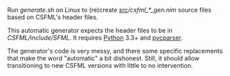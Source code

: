 Run *generate.sh* on Linux to (re)create <em>[src](../src)/csfml\_*\_gen.nim</em> source files based on CSFML's header files.

This automatic generator expects the header files to be in *CSFML/include/SFML*. It requires [Python][] 3.3+ and [pycparser][].

The generator's code is very messy, and there some specific replacements that make the word "automatic" a bit dishonest. Still, it should allow transitioning to new CSFML versions with little to no intervention.



[python]: http://python.org
[pycparser]: https://pypi.python.org/pypi/pycparser
